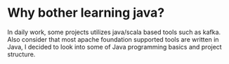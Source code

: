 Why bother learning java?
=
In daily work, some projects utilizes java/scala based tools such as kafka.
Also consider that most apache foundation supported tools are written in
Java, I decided to look into some of Java programming basics and project
structure.
